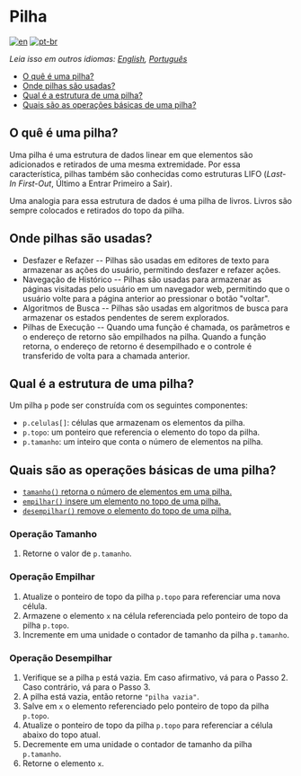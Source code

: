 # Pilha

[![en](https://img.shields.io/badge/lang-en-red.svg)](./README.md) [![pt-br](https://img.shields.io/badge/lang-pt--br-green.svg)](README.pt-br.md)

_Leia isso em outros idiomas: [English](README.md), [Português](README.pt-br.md)_

- [O quê é uma pilha?](#o-quê-é-uma-pilha)
- [Onde pilhas são usadas?](#onde-pilhas-são-usadas)
- [Qual é a estrutura de uma pilha?](#qual-é-a-estrutura-de-uma-pilha)
- [Quais são as operações básicas de uma pilha?](#quais-são-as-operações-básicas-de-uma-pilha)

## O quê é uma pilha?

Uma pilha é uma estrutura de dados linear em que elementos são adicionados e retirados de uma mesma extremidade. Por essa característica, pilhas também são conhecidas como estruturas LIFO (_Last-In First-Out_, Último a Entrar Primeiro a Sair).

Uma analogia para essa estrutura de dados é uma pilha de livros. Livros são sempre colocados e retirados do topo da pilha.

## Onde pilhas são usadas?

- Desfazer e Refazer -- Pilhas são usadas em editores de texto para armazenar as ações do usuário, permitindo desfazer e refazer ações.
- Navegação de Histórico -- Pilhas são usadas para armazenar as páginas visitadas pelo usuário em um navegador web, permitindo que o usuário volte para a página anterior ao pressionar o botão "voltar".
- Algoritmos de Busca -- Pilhas são usadas em algoritmos de busca para armazenar os estados pendentes de serem explorados.
- Pilhas de Execução -- Quando uma função é chamada, os parâmetros e o endereço de retorno são empilhados na pilha. Quando a função retorna, o endereço de retorno é desempilhado e o controle é transferido de volta para a chamada anterior.

## Qual é a estrutura de uma pilha?

Um pilha `p` pode ser construída com os seguintes componentes:

- `p.celulas[]`: células que armazenam os elementos da pilha.
- `p.topo`: um ponteiro que referencia o elemento do topo da pilha.
- `p.tamanho`: um inteiro que conta o número de elementos na pilha.

## Quais são as operações básicas de uma pilha?

- [`tamanho()` retorna o número de elementos em uma pilha.](#operação-tamanho)
- [`empilhar()` insere um elemento no topo de uma pilha.](#operação-empilhar)
- [`desempilhar()` remove o elemento do topo de uma pilha.](#operação-desempilhar)

### Operação Tamanho

1. Retorne o valor de `p.tamanho`.

### Operação Empilhar

1. Atualize o ponteiro de topo da pilha `p.topo` para referenciar uma nova célula.
2. Armazene o elemento `x` na célula referenciada pelo ponteiro de topo da pilha `p.topo`.
3. Incremente em uma unidade o contador de tamanho da pilha `p.tamanho`.

### Operação Desempilhar

1. Verifique se a pilha `p` está vazia. Em caso afirmativo, vá para o Passo 2. Caso contrário, vá para o Passo 3.
2. A pilha está vazia, então retorne `"pilha vazia"`.
3. Salve em `x` o elemento referenciado pelo ponteiro de topo da pilha `p.topo`.
4. Atualize o ponteiro de topo da pilha `p.topo` para referenciar a célula abaixo do topo atual.
5. Decremente em uma unidade o contador de tamanho da pilha `p.tamanho`.
6. Retorne o elemento `x`.
